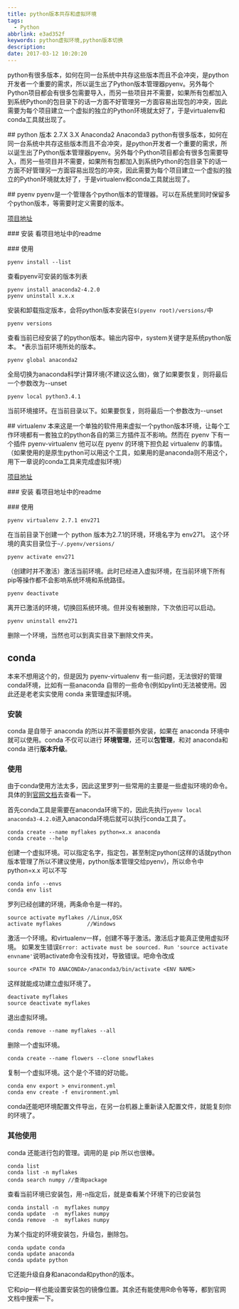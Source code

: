 ```yaml
---
title: python版本共存和虚拟环境
tags:
  - Python
abbrlink: e3ad352f
keywords: python虚拟环境,python版本切换
description: 
date: 2017-03-12 10:20:20
---
```


python有很多版本，如何在同一台系统中共存这些版本而且不会冲突，是python开发者一个重要的需求，所以诞生出了Python版本管理器pyenv。另外每个Python项目都会有很多包需要导入，而另一些项目并不需要，如果所有包都加入到系统Python的包目录下的话一方面不好管理另一方面容易出现包的冲突，因此需要为每个项目建立一个虚拟的独立的Python环境就太好了，于是virtualenv和conda工具就出现了。

<!-- more -->

## python 版本
2.7.X
3.X
Anaconda2
Anaconda3
python有很多版本，如何在同一台系统中共存这些版本而且不会冲突，是python开发者一个重要的需求，所以诞生出了Python版本管理器pyenv。另外每个Python项目都会有很多包需要导入，而另一些项目并不需要，如果所有包都加入到系统Python的包目录下的话一方面不好管理另一方面容易出现包的冲突，因此需要为每个项目建立一个虚拟的独立的Python环境就太好了，于是virtualenv和conda工具就出现了。

## pyenv
pyenv是一个管理各个python版本的管理器。可以在系统里同时保留多个python版本，等需要时定义需要的版本。

[项目地址](https://github.com/pyenv/pyenv)

### 安装
看项目地址中的readme

### 使用
```
pyenv install --list
```
查看pyenv可安装的版本列表

```
pyenv install anaconda2-4.2.0
pyenv uninstall x.x.x
```
安装和卸载指定版本，会将python版本安装在`$(pyenv root)/versions/`中

```
pyenv versions
```
查看当前已经安装了的python版本。输出内容中，system关键字是系统python版本。 \*表示当前环境所处的版本。

```
pyenv global anaconda2
```
全局切换为anaconda科学计算环境(不建议这么做)，做了如果要恢复，则将最后一个参数改为--unset

```
pyenv local python3.4.1
```
当前环境接环。在当前目录以下。如果要恢复，则将最后一个参数改为--unset

## virtualenv
本来这是一个单独的软件用来虚拟一个python版本环境，让每个工作环境都有一套独立的python各自的第三方插件互不影响。然而在 pyenv 下有一个插件 pyenv-virtualenv 他可以在 pyenv 的环境下担负起 virtualenv 的事情。（如果使用的是原生python可以用这个工具，如果用的是anaconda则不用这个，用下一章说的conda工具来完成虚拟环境）

[项目地址](https://github.com/pyenv/pyenv-virtualenv)

### 安装
看项目地址中的readme

### 使用
```
pyenv virtualenv 2.7.1 env271
```
在当前目录下创建一个 python 版本为2.7.1的环境，环境名字为 env271。 这个环境的真实目录位于`~/.pyenv/versions/`

```
pyenv activate env271
```
（创建时并不激活）激活当前环境。此时已经进入虚拟环境，在当前环境下所有pip等操作都不会影响系统环境和系统路径。

```
pyenv deactivate
```
离开已激活的环境，切换回系统环境。但并没有被删除，下次依旧可以启动。

```
pyenv uninstall env271
```
删除一个环境，当然也可以到真实目录下删除文件夹。

## conda
本来不想用这个的，但是因为 pyenv-virtualenv 有一些问题，无法很好的管理conda环境，比如有一些anaconda 自带的一些命令(例如pylint)无法被使用。因此还是老老实实使用 conda 来管理虚拟环境。

### 安装
conda 是自带于 anaconda 的所以并不需要额外安装，如果在 anaconda 环境中就可以使用。conda 不仅可以进行 **环境管理**，还可以**包管理**，和对 anaconda和conda 进行**版本升级**。

### 使用
由于conda使用方法太多，因此这里罗列一些常用的主要是一些虚拟环境的命令。具体的到[官网文档](https://conda.io/docs/using/index.html)去查看一下。

首先conda工具是需要在anaconda环境下的，因此先执行`pyenv local anaconda3-4.2.0`进入anaconda环境后就可以执行conda工具了。

```
conda create --name myflakes python=x.x anaconda
conda create --help
```
创建一个虚拟环境。可以指定名字，指定包，甚至制定python(这样的话就python版本管理了所以不建议使用，python版本管理交给pyenv)，所以命令中 python=x.x 可以不写

```
conda info --envs
conda env list
```
罗列已经创建的环境，两条命令是一样的。

```
source activate myflakes //Linux,OSX
activate myflakes        //Windows
```
激活一个环境。和virtualenv一样，创建不等于激活。激活后才能真正使用虚拟环境。
如果发生错误`Error: activate must be sourced. Run 'source activate envname'`说明activate命令没有找对，导致错误。吧命令改成
```
source <PATH TO ANACONDA>/anaconda3/bin/activate <ENV NAME>
```
这样就能成功建立虚拟环境了。

```
deactivate myflakes
source deactivate myflakes
```
退出虚拟环境。


```
conda remove --name myflakes --all
```
删除一个虚拟环境。


```
conda create --name flowers --clone snowflakes
```
复制一个虚拟环境。这个是个不错的好功能。

```
conda env export > environment.yml
conda env create -f environment.yml
```
conda还能吧环境配置文件导出，在另一台机器上重新读入配置文件，就能复刻你的环境了。


### 其他使用
conda 还能进行包的管理。调用的是 pip 所以也很棒。

```
conda list
conda list -n myflakes
conda search numpy //查询package
```
查看当前环境已安装包，用-n指定后，就是查看某个环境下的已安装包

```
conda install -n  myflakes numpy
conda update  -n  myflakes numpy
conda remove  -n  myflakes numpy
```
为某个指定的环境安装包，升级包，删除包。

```
conda update conda
conda update anaconda
conda update python
```
它还能升级自身和anaconda和python的版本。

它和pip一样也能设置安装包的镜像位置。其余还有能使用R命令等等，都到官网文档中搜索一下。
